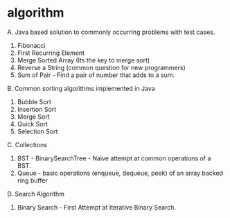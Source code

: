 # algorithm

A. Java based solution to commonly occurring problems with test cases.
1. Fibonacci
2. First Recurring Element
3. Merge Sorted Array (Its the key to merge sort)
4. Reverse a String (common question for new programmers)
5. Sum of Pair - Find a pair of number that adds to a sum.

B. Common sorting algorithms implemented in Java
1. Bubble Sort
2. Insertion Sort
3. Merge Sort
4. Quick Sort
5. Selection Sort

C. Collections
1. BST - BinarySearchTree - Naive attempt at common operations of a BST.
2. Queue - basic operations (enqueue, dequeue, peek) of an array backed ring buffer

D. Search Algorithm
1. Binary Search - First Attempt at Iterative Binary Search. 